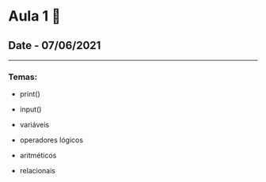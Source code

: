 # Aula 1 :book:
## Date - 07/06/2021
---
### Temas:
 - print() 
 - input() 
 - variáveis

 - operadores lógicos
 - aritméticos
 - relacionais

